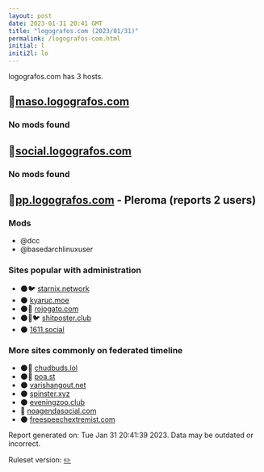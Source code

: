 ```yaml
---
layout: post
date: 2023-01-31 20:41 GMT
title: "logografos.com (2023/01/31)"
permalink: /logografos-com.html
initial: l
initi2l: lo
---
```


logografos.com has 3 hosts.

## 🐘[maso.logografos.com](https://maso.logografos.com)

### No mods found

## 🐘[social.logografos.com](https://social.logografos.com)

### No mods found

## 🐘[pp.logografos.com](https://pp.logografos.com) - Pleroma (reports 2 users)

### Mods
 * @dcc
 * @basedarchlinuxuser

### Sites popular with administration

* 🌑🐦 [starnix.network](/starnix-network.html)
* 🌑 [kyaruc.moe](/kyaruc-moe.html)
* 🌑🧸 [rojogato.com](/rojogato-com.html)
* 🌑🧸🐦 [shitposter.club](/shitposter-club.html)
* 🌑 [1611.social](/1611-social.html)

### More sites commonly on federated timeline

* 🌑🧸 [chudbuds.lol](/chudbuds-lol.html)
* 🌑🧸 [poa.st](/poa-st.html)
* 🌑 [varishangout.net](/varishangout-net.html)
* 🌑 [spinster.xyz](/spinster-xyz.html)
* 🌑 [eveningzoo.club](/eveningzoo-club.html)
* 🐘 [noagendasocial.com](/noagendasocial-com.html)
* 🌑 [freespeechextremist.com](/freespeechextremist-com.html)

Report generated on: Tue Jan 31 20:41:39 2023. Data may be outdated or incorrect.

Ruleset version: [✏️](/version-pencil)

